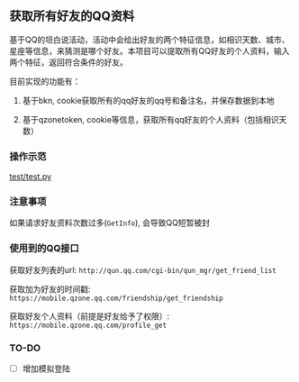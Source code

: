 ## 获取所有好友的QQ资料

基于QQ的坦白说活动，活动中会给出好友的两个特征信息，如相识天数、城市、星座等信息，来猜测是哪个好友。本项目可以提取所有QQ好友的个人资料，输入两个特征，返回符合条件的好友。

目前实现的功能有：

1. 基于bkn, cookie获取所有的qq好友的qq号和备注名，并保存数据到本地

2. 基于qzonetoken, cookie等信息，获取所有qq好友的个人资料（包括相识天数）

### 操作示范

[test/test.py](https://github.com/wnma3mz/qq_friends_info/blob/master/test/test.py)

### 注意事项

如果请求好友资料次数过多(`GetInfo`), 会导致QQ短暂被封

### 使用到的QQ接口

获取好友列表的url: `http://qun.qq.com/cgi-bin/qun_mgr/get_friend_list`

获取加为好友的时间戳: `https://mobile.qzone.qq.com/friendship/get_friendship`

获取好友个人资料（前提是好友给予了权限）: `https://mobile.qzone.qq.com/profile_get`

### TO-DO

- [ ] 增加模拟登陆
